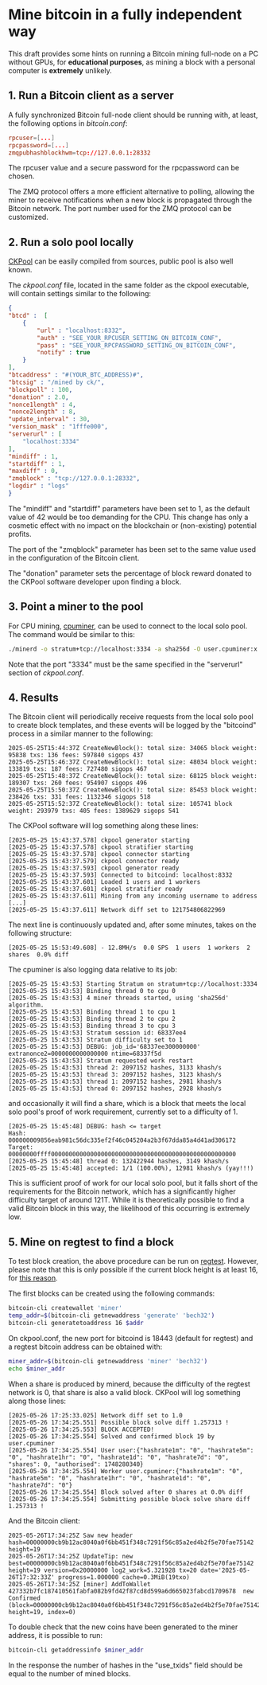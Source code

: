 # Mine bitcoin in a fully independent way

This draft provides some hints on running a Bitcoin mining full-node on a PC without GPUs, for **educational purposes**, as mining a block with a personal computer is **extremely** unlikely.

## 1. Run a Bitcoin client as a server

A fully synchronized Bitcoin full-node client should be running with, at least, the following options in *bitcoin.conf*:

```conf
rpcuser=[...]
rpcpassword=[...]
zmqpubhashblockhwm=tcp://127.0.0.1:28332
```

The rpcuser value and a secure password for the rpcpassword can be chosen.

The ZMQ protocol offers a more efficient alternative to polling, allowing the miner to receive notifications when a new block is propagated through the Bitcoin network. The port number used for the ZMQ protocol can be customized.

## 2. Run a solo pool locally
[CKPool](https://bitbucket.org/ckolivas/ckpool) can be easily compiled from sources, public pool is also well known.

The *ckpool.conf* file, located in the same folder as the ckpool executable, will contain settings similar to the following:

```json
{
"btcd" :  [
	{
		"url" : "localhost:8332",
		"auth" : "SEE_YOUR_RPCUSER_SETTING_ON_BITCOIN_CONF",
		"pass" : "SEE_YOUR_RPCPASSWORD_SETTING_ON_BITCOIN_CONF",
		"notify" : true
	}
],
"btcaddress" : "#(YOUR_BTC_ADDRESS)#",
"btcsig" : "/mined by ck/",
"blockpoll" : 100,
"donation" : 2.0,
"nonce1length" : 4,
"nonce2length" : 8,
"update_interval" : 30,
"version_mask" : "1fffe000",
"serverurl" : [
	"localhost:3334"
],
"mindiff" : 1,
"startdiff" : 1,
"maxdiff" : 0,
"zmqblock" : "tcp://127.0.0.1:28332",
"logdir" : "logs"
}
```

The "mindiff" and "startdiff" parameters have been set to 1, as the default value of 42 would be too demanding for the CPU. This change has only a cosmetic effect with no impact on the blockchain or (non-existing) potential profits.

The port of the "zmqblock" parameter has been set to the same value used in the configuration of the Bitcoin client.

The "donation" parameter sets the percentage of block reward donated to the CKPool software developer upon finding a block.

## 3. Point a miner to the pool

For CPU mining, [cpuminer](https://github.com/pooler/cpuminer/releases/tag/v2.5.1), can be used to connect to the local solo pool.
The command would be similar to this:

```bash
./minerd -o stratum+tcp://localhost:3334 -a sha256d -O user.cpuminer:x -D
```

Note that the port "3334" must be the same specified in the "serverurl" section of *ckpool.conf*.

## 4. Results

The Bitcoin client will periodically receive requests from the local solo pool to create block templates, and these events will be logged by the "bitcoind" process in a similar manner to the following:

```text
2025-05-25T15:44:37Z CreateNewBlock(): total size: 34065 block weight: 95838 txs: 136 fees: 597840 sigops 437
2025-05-25T15:46:37Z CreateNewBlock(): total size: 48034 block weight: 133819 txs: 187 fees: 727480 sigops 467
2025-05-25T15:48:37Z CreateNewBlock(): total size: 68125 block weight: 189307 txs: 260 fees: 954907 sigops 496
2025-05-25T15:50:37Z CreateNewBlock(): total size: 85453 block weight: 238426 txs: 331 fees: 1132346 sigops 518
2025-05-25T15:52:37Z CreateNewBlock(): total size: 105741 block weight: 293979 txs: 405 fees: 1389629 sigops 541
```

The CKPool software will log something along these lines:

```text
[2025-05-25 15:43:37.578] ckpool generator starting
[2025-05-25 15:43:37.578] ckpool stratifier starting
[2025-05-25 15:43:37.578] ckpool connector starting
[2025-05-25 15:43:37.579] ckpool connector ready
[2025-05-25 15:43:37.593] ckpool generator ready
[2025-05-25 15:43:37.593] Connected to bitcoind: localhost:8332
[2025-05-25 15:43:37.601] Loaded 1 users and 1 workers
[2025-05-25 15:43:37.601] ckpool stratifier ready
[2025-05-25 15:43:37.611] Mining from any incoming username to address [...]
[2025-05-25 15:43:37.611] Network diff set to 121754806822969
```

The next line is continuously updated and, after some minutes, takes on the following structure:

```text
[2025-05-25 15:53:49.608] - 12.8MH/s  0.0 SPS  1 users  1 workers  2 shares  0.0% diff
```

The cpuminer is also logging data relative to its job:

```text
[2025-05-25 15:43:53] Starting Stratum on stratum+tcp://localhost:3334
[2025-05-25 15:43:53] Binding thread 0 to cpu 0
[2025-05-25 15:43:53] 4 miner threads started, using 'sha256d' algorithm.
[2025-05-25 15:43:53] Binding thread 1 to cpu 1
[2025-05-25 15:43:53] Binding thread 2 to cpu 2
[2025-05-25 15:43:53] Binding thread 3 to cpu 3
[2025-05-25 15:43:53] Stratum session id: 68337ee4
[2025-05-25 15:43:53] Stratum difficulty set to 1
[2025-05-25 15:43:53] DEBUG: job_id='68337ee300000000' extranonce2=0000000000000000 ntime=68337f5d
[2025-05-25 15:43:53] Stratum requested work restart
[2025-05-25 15:43:53] thread 2: 2097152 hashes, 3133 khash/s
[2025-05-25 15:43:53] thread 3: 2097152 hashes, 3123 khash/s
[2025-05-25 15:43:53] thread 1: 2097152 hashes, 2981 khash/s
[2025-05-25 15:43:53] thread 0: 2097152 hashes, 2928 khash/s
```

and occasionally it will find a share, which is a block that meets the local solo pool's proof of work requirement, currently set to a difficulty of 1.

```text
[2025-05-25 15:45:48] DEBUG: hash <= target
Hash:   000000009856eab981c56dc335ef2f46c045204a2b3f67dda85a4d41ad306172
Target: 00000000ffff0000000000000000000000000000000000000000000000000000
[2025-05-25 15:45:48] thread 0: 132422944 hashes, 3149 khash/s
[2025-05-25 15:45:48] accepted: 1/1 (100.00%), 12981 khash/s (yay!!!)
```

This is sufficient proof of work for our local solo pool, but it falls short of the requirements for the Bitcoin network, which has a significantly higher difficulty target of around 121T. While it is theoretically possible to find a valid Bitcoin block in this way, the likelihood of this occurring is extremely low.

## 5. Mine on regtest to find a block

To test block creation, the above procedure can be run on [regtest](https://river.com/learn/terms/r/regtest/). However, please note that this is only possible if the current block height is at least 16, for [this reason](https://bitcoin.stackexchange.com/a/126220).

The first blocks can be created using the following commands:

```bash
bitcoin-cli createwallet 'miner'
temp_addr=$(bitcoin-cli getnewaddress 'generate' 'bech32')
bitcoin-cli generatetoaddress 16 $addr
```

On ckpool.conf, the new port for bitcoind is 18443 (default for regtest) and a regtest bitcoin address can be obtained with:

```bash
miner_addr=$(bitcoin-cli getnewaddress 'miner' 'bech32')
echo $miner_addr
```

When a share is produced by minerd, because the difficulty of the regtest network is 0, that share is also a valid block. CKPool will log something along those lines:

```log
[2025-05-26 17:25:33.025] Network diff set to 1.0
[2025-05-26 17:34:25.551] Possible block solve diff 1.257313 !
[2025-05-26 17:34:25.553] BLOCK ACCEPTED!
[2025-05-26 17:34:25.554] Solved and confirmed block 19 by user.cpuminer
[2025-05-26 17:34:25.554] User user:{"hashrate1m": "0", "hashrate5m": "0", "hashrate1hr": "0", "hashrate1d": "0", "hashrate7d": "0", "shares": 0, "authorised": 1748280340}
[2025-05-26 17:34:25.554] Worker user.cpuminer:{"hashrate1m": "0", "hashrate5m": "0", "hashrate1hr": "0", "hashrate1d": "0", "hashrate7d": "0"}
[2025-05-26 17:34:25.554] Block solved after 0 shares at 0.0% diff
[2025-05-26 17:34:25.554] Submitting possible block solve share diff 1.257313 !
```

And the Bitcoin client:

```log
2025-05-26T17:34:25Z Saw new header hash=00000000cb9b12ac8040a0f6bb451f348c7291f56c85a2ed4b2f5e70fae75142 height=19
2025-05-26T17:34:25Z UpdateTip: new best=00000000cb9b12ac8040a0f6bb451f348c7291f56c85a2ed4b2f5e70fae75142 height=19 version=0x20000000 log2_work=5.321928 tx=20 date='2025-05-26T17:32:33Z' progress=1.000000 cache=0.3MiB(19txo)
2025-05-26T17:34:25Z [miner] AddToWallet 427332b7fc187410561fabfa082b9fd42f87cd8d599a6d665023fabcd1709678  new Confirmed (block=00000000cb9b12ac8040a0f6bb451f348c7291f56c85a2ed4b2f5e70fae75142, height=19, index=0)
```

To double check that the new coins have been generated to the miner address, it is possible to run:

```bash
bitcoin-cli getaddressinfo $miner_addr
```

In the response the number of hashes in the "use_txids" field should be equal to the number of mined blocks.
